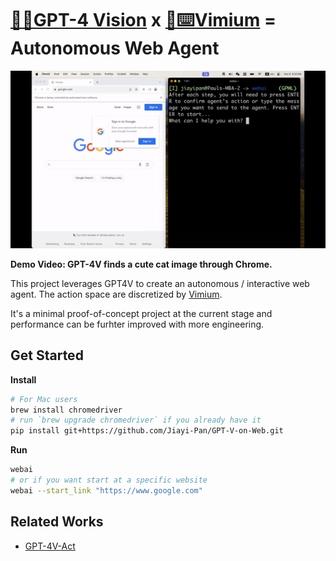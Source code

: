 # [👀🧠GPT-4 Vision](https://openai.com/research/gpt-4v-system-card) x [💪⌨️Vimium](https://github.com/philc/vimium) = Autonomous Web Agent
![demo](demo.gif)

**Demo Video: GPT-4V finds a cute cat image through Chrome.**

This project leverages GPT4V to create an autonomous / interactive web agent. The action space are discretized by [Vimium](https://github.com/philc/vimium).

It's a minimal proof-of-concept project at the current stage and performance can be furhter improved with more engineering.

## Get Started
**Install**
```bash
# For Mac users
brew install chromedriver  
# run `brew upgrade chromedriver` if you already have it
pip install git+https://github.com/Jiayi-Pan/GPT-V-on-Web.git
```

**Run**
```bash
webai
# or if you want start at a specific website
webai --start_link "https://www.google.com"
```
## Related Works
- [GPT-4V-Act](https://github.com/ddupont808/GPT-4V-Act)
